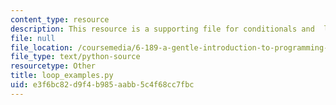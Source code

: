 ```yaml
---
content_type: resource
description: This resource is a supporting file for conditionals and  loops.
file: null
file_location: /coursemedia/6-189-a-gentle-introduction-to-programming-using-python-january-iap-2011/e3f6bc82d9f4b985aabb5c4f68cc7fbc_loop_examples.py
file_type: text/python-source
resourcetype: Other
title: loop_examples.py
uid: e3f6bc82-d9f4-b985-aabb-5c4f68cc7fbc
---
```

